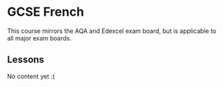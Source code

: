 # GCSE French

This course mirrors the AQA and Edexcel exam board, but is applicable to
all major exam boards.

## Lessons

No content yet :\(

